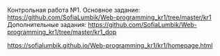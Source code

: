 Контрольная работа №1. Основное задание: https://github.com/SofiaLumbik/Web-programming_kr1/tree/master/kr1
Дополнительные задания: https://github.com/SofiaLumbik/Web-programming_kr1/tree/master/kr1_dop

https://sofialumbik.github.io/Web-programming_kr1/kr1/homepage.html
